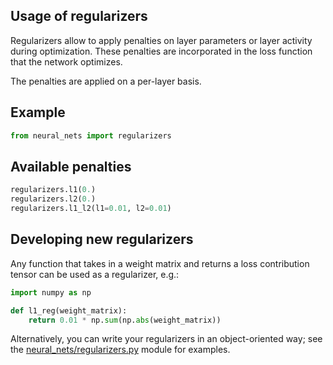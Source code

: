 ## Usage of regularizers

Regularizers allow to apply penalties on layer parameters or layer activity during optimization. These penalties are incorporated in the loss function that the network optimizes.

The penalties are applied on a per-layer basis.

## Example

```python
from neural_nets import regularizers

```

## Available penalties

```python
regularizers.l1(0.)
regularizers.l2(0.)
regularizers.l1_l2(l1=0.01, l2=0.01)
```

## Developing new regularizers

Any function that takes in a weight matrix and returns a loss contribution tensor can be used as a regularizer, e.g.:

```python
import numpy as np

def l1_reg(weight_matrix):
    return 0.01 * np.sum(np.abs(weight_matrix))
```

Alternatively, you can write your regularizers in an object-oriented way;
see the [neural_nets/regularizers.py](regularizers.py) module for examples.